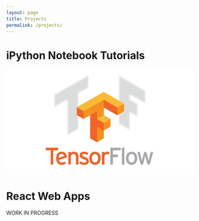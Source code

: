 ```yaml
---
layout: page
title: Projects
permalink: /projects/
---
```


iPython Notebook Tutorials
====================
![alt text](/assets/tf.jpg "Logo Title Text 1")

React Web Apps
====================

WORK IN PROGRESS 

